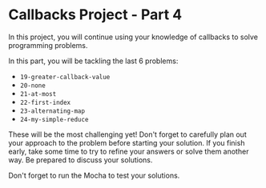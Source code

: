 # Callbacks Project - Part 4

In this project, you will continue using your knowledge of callbacks to solve
programming problems.

In this part, you will be tackling the last 6 problems:

- `19-greater-callback-value`
- `20-none`
- `21-at-most`
- `22-first-index`
- `23-alternating-map`
- `24-my-simple-reduce`

These will be the most challenging yet! Don't forget to carefully plan out
your approach to the problem before starting your solution. If you finish early,
take some time to try to refine your answers or solve them another way. Be
prepared to discuss your solutions.

Don't forget to run the Mocha to test your solutions.